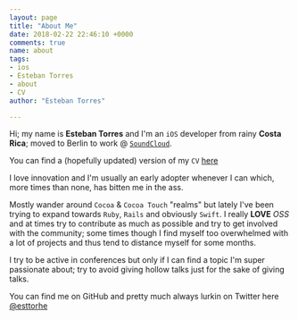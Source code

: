 ```yaml
---
layout: page
title: "About Me"
date: 2018-02-22 22:46:10 +0000
comments: true
name: about
tags:
- ios
- Esteban Torres
- about
- CV
author: "Esteban Torres"

---
```


Hi; my name is **Esteban Torres** and I'm an `iOS` developer from rainy **Costa Rica**; moved to Berlin to work @ [`SoundCloud`][soundcloud].

You can find a (hopefully updated) version of my `CV` [here][cv]

I love innovation and I'm usually an early adopter whenever I can which, more times than none, has bitten me in the ass.
<!-- more -->
Mostly wander around `Cocoa` & `Cocoa Touch` "realms" but lately I've been trying to expand towards `Ruby`, `Rails` and obviously `Swift`.
I really **LOVE** _OSS_ and at times try to contribute as much as possible and try to get involved with the community; some times though I find myself too overwhelmed with a lot of projects and thus tend to distance myself for some months.

I try to be active in conferences but only if I can find a topic I'm super passionate about; try to avoid giving hollow talks just for the sake of giving talks.

You can find me on GitHub and pretty much always lurkin on Twitter here [@esttorhe](https://twitter.com/esttorhe)


[soundcloud]:https://soundcloud.com
[cv]:https://estebantorr.es/cv/index.html
